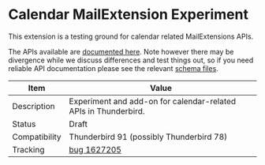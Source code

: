Calendar MailExtension Experiment
=================================

This extension is a testing ground for calendar related MailExtensions APIs. 

The APIs available are [documented here](https://docs.google.com/document/d/15awbKiVfdOTmsRpgD1dxm3gvOt08EQZDSnMl8QRBFoY/edit). Note
however there may be divergence while we discuss differences and test things out, so if you need
reliable API documentation please see the relevant [schema files](./schema/).


| Item          | Value
| ------------- | --------
| Description   | Experiment and add-on for calendar-related APIs in Thunderbird.
| Status        | Draft
| Compatibility | Thunderbird 91 (possibly Thunderbird 78)
| Tracking      | [bug 1627205](https://bugzilla.mozilla.org/show_bug.cgi?id=1627205)

